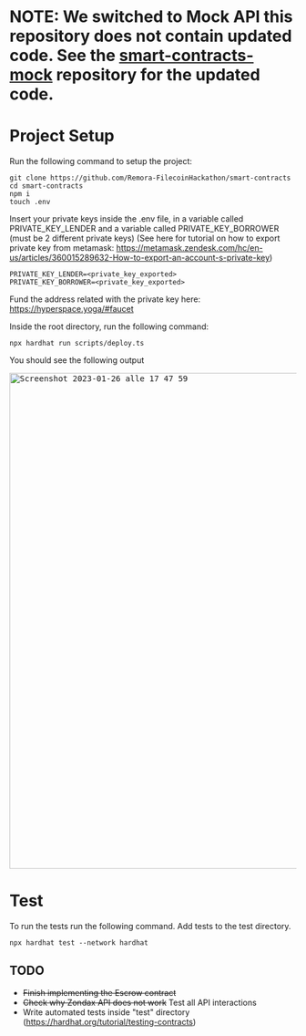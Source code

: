 # NOTE: We switched to Mock API this repository does not contain updated code. See the [smart-contracts-mock](https://github.com/Remora-FilecoinHackathon/smart-contracts-mock) repository for the updated code.

# Project Setup

Run the following command to setup the project:

```shell
git clone https://github.com/Remora-FilecoinHackathon/smart-contracts
cd smart-contracts
npm i
touch .env
```
Insert your private keys inside the .env file, in a variable called PRIVATE_KEY_LENDER and a variable called PRIVATE_KEY_BORROWER (must be 2 different private keys)
(See here for tutorial on how to export private key from metamask: https://metamask.zendesk.com/hc/en-us/articles/360015289632-How-to-export-an-account-s-private-key)

```properties
PRIVATE_KEY_LENDER=<private_key_exported>
PRIVATE_KEY_BORROWER=<private_key_exported>
```

Fund the address related with the private key here: https://hyperspace.yoga/#faucet

Inside the root directory, run the following command:

```shell
npx hardhat run scripts/deploy.ts
```

You should see the following output


<kbd>
<img width="870" alt="Screenshot 2023-01-26 alle 17 47 59" src="https://user-images.githubusercontent.com/56132403/214896991-330bcf0b-1055-4b2a-8e60-e0e0d760527a.png">
</kbd>

# Test
To run the tests run the following command. Add tests to the test directory.
```shell
npx hardhat test --network hardhat
```

## TODO
- ~~Finish implementing the Escrow contract~~
- ~~Check why Zondax API does not work~~ Test all API interactions
- Write automated tests inside "test" directory (https://hardhat.org/tutorial/testing-contracts)

